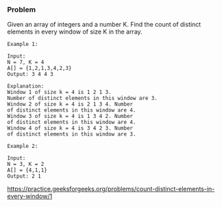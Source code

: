 ### Problem

Given an array of integers and a number K. Find the count of distinct elements in every window of size K in the array.

```
Example 1:

Input:
N = 7, K = 4
A[] = {1,2,1,3,4,2,3}
Output: 3 4 4 3

Explanation: 
Window 1 of size k = 4 is 1 2 1 3. 
Number of distinct elements in this window are 3.
Window 2 of size k = 4 is 2 1 3 4. Number
of distinct elements in this window are 4.
Window 3 of size k = 4 is 1 3 4 2. Number
of distinct elements in this window are 4.
Window 4 of size k = 4 is 3 4 2 3. Number
of distinct elements in this window are 3.
```

```
Example 2:

Input:
N = 3, K = 2
A[] = {4,1,1}
Output: 2 1
```

https://practice.geeksforgeeks.org/problems/count-distinct-elements-in-every-window/1